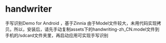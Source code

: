 handwriter
==========

手写识别Demo for Android ，基于Zinnia 
由于Model文件较大，未用代码实现拷贝。所以，安装后，请先手动复制assets下的handwriting-zh_CN.model文件到手机的/sdcard文件夹里，再启动应用可实现手写识别
